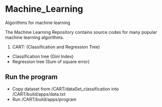 # Machine_Learning
Algorithms for machine learning

The Machine Learning Repository contains source codes for many popular machine learning algorithms.

1. CART: (Classification and Regression Tree)
- Classification tree (Gini Index)
- Regression tree (Sum of square error)

## Run the program
- Copy dataset from /CART/dataSet_classification into /CART/build/apps/data.txt
- Run /CART/build/apps/program

